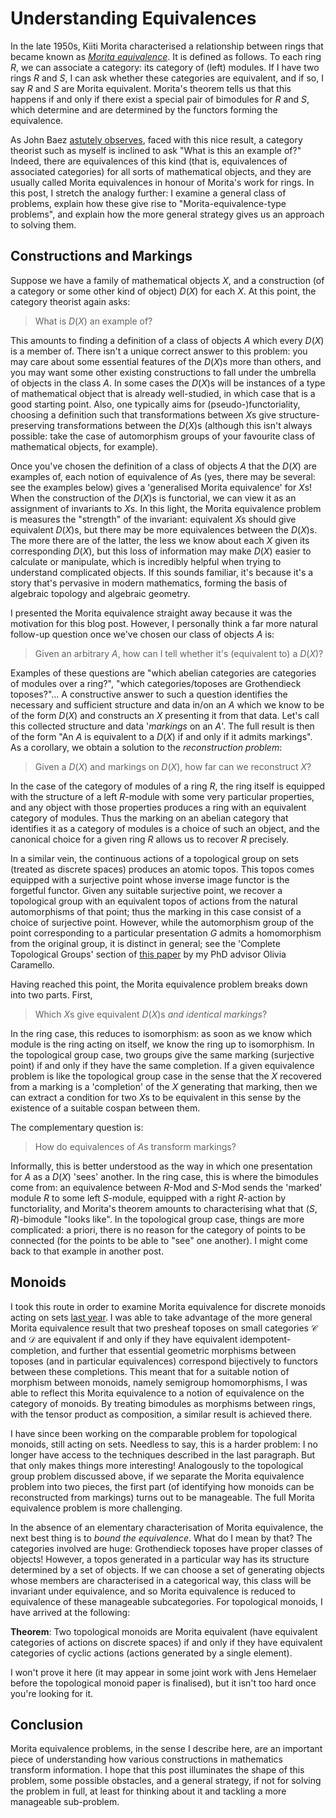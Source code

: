 # Understanding Equivalences

In the late 1950s, Kiiti Morita characterised a relationship between rings that became known as *[Morita equivalence](https://en.wikipedia.org/wiki/Morita_equivalence)*. It is defined as follows. To each ring $R$, we can associate a category: its category of (left) modules. If I have two rings $R$ and $S$, I can ask whether these categories are equivalent, and if so, I say $R$ and $S$ are Morita equivalent. Morita's theorem tells us that this happens if and only if there exist a special pair of bimodules for $R$ and $S$, which determine and are determined by the functors forming the equivalence.

As John Baez [astutely observes](https://twitter.com/johncarlosbaez/status/1254444148016312320), faced with this nice result, a category theorist such as myself is inclined to ask "What is this an example of?" Indeed, there are equivalences of this kind (that is, equivalences of associated categories) for all sorts of mathematical objects, and they are usually called Morita equivalences in honour of Morita's work for rings. In this post, I stretch the analogy further: I examine a general class of problems, explain how these give rise to "Morita-equivalence-type problems", and explain how the more general strategy gives us an approach to solving them.

## Constructions and Markings

Suppose we have a family of mathematical objects $X$, and a construction (of a category or some other kind of object) $D(X)$ for each $X$. At this point, the category theorist again asks:

> What is $D(X)$ an example of?

This amounts to finding a definition of a class of objects $A$ which every $D(X)$ is a member of. There isn't a unique correct answer to this problem: you may care about some essential features of the $D(X)$s more than others, and you may want some other existing constructions to fall under the umbrella of objects in the class $A$. In some cases the $D(X)$s will be instances of a type of mathematical object that is already well-studied, in which case that is a good starting point. Also, one typically aims for (pseudo-)functoriality, choosing a definition such that transformations between $X$s give structure-preserving transformations between the $D(X)$s (although this isn't always possible: take the case of automorphism groups of your favourite class of mathematical objects, for example).

Once you've chosen the definition of a class of objects $A$ that the $D(X)$ are examples of, each notion of equivalence of $A$s (yes, there may be several: see the examples below) gives a 'generalised Morita equivalence' for $X$s! When the construction of the $D(X)$s is functorial, we can view it as an assignment of invariants to $X$s. In this light, the Morita equivalence problem is measures the "strength" of the invariant: equivalent $X$s should give equivalent $D(X)$s, but there may be more equivalences between the $D(X)$s. The more there are of the latter, the less we know about each $X$ given its corresponding $D(X)$, but this loss of information may make $D(X)$ easier to calculate or manipulate, which is incredibly helpful when trying to understand complicated objects. If this sounds familiar, it's because it's a story that's pervasive in modern mathematics, forming the basis of algebraic topology and algebraic geometry.

I presented the Morita equivalence straight away because it was the motivation for this blog post. However, I personally think a far more natural follow-up question once we've chosen our class of objects $A$ is:

> Given an arbitrary $A$, how can I tell whether it's (equivalent to) a $D(X)$?

Examples of these questions are "which abelian categories are categories of modules over a ring?", "which categories/toposes are Grothendieck toposes?"... A constructive answer to such a question identifies the necessary and sufficient structure and data in/on an $A$ which we know to be of the form $D(X)$ and constructs an $X$ presenting it from that data. Let's call this collected structure and data '*markings* on an *A*'. The full result is then of the form "An $A$ is equivalent to a $D(X)$ if and only if it admits markings". As a corollary, we obtain a solution to the *reconstruction problem*:

> Given a $D(X)$ and markings on $D(X)$, how far can we reconstruct $X$?

In the case of the category of modules of a ring $R$, the ring itself is equipped with the structure of a left $R$-module with some very particular properties, and any object with those properties produces a ring with an equivalent category of modules. Thus the marking on an abelian category that identifies it as a category of modules is a choice of such an object, and the canonical choice for a given ring $R$ allows us to recover $R$ precisely.

In a similar vein, the continuous actions of a topological group on sets (treated as discrete spaces) produces an atomic topos. This topos comes equipped with a surjective point whose inverse image functor is the forgetful functor. Given any suitable surjective point, we recover a topological group with an equivalent topos of actions from the natural automorphisms of that point; thus the marking in this case consist of a choice of surjective point. However, while the automorphism group of the point corresponding to a particular presentation $G$ admits a homomorphism from the original group, it is distinct in general; see the 'Complete Topological Groups' section of [this paper](https://arxiv.org/abs/1301.0300) by my PhD advisor Olivia Caramello. 

Having reached this point, the Morita equivalence problem breaks down into two parts. First,

> Which $X$s give equivalent $D(X)$s *and identical markings*?

In the ring case, this reduces to isomorphism: as soon as we know which module is the ring acting on itself, we know the ring up to isomorphism. In the topological group case, two groups give the same marking (surjective point) if and only if they have the same completion. If a given equivalence problem is like the topological group case in the sense that the $X$ recovered from a marking is a 'completion' of the $X$ generating that marking, then we can extract a condition for two $X$s to be equivalent in this sense by the existence of a suitable cospan between them.

The complementary question is:

> How do equivalences of $A$s transform markings?

Informally, this is better understood as the way in which one presentation for $A$ as a $D(X)$ 'sees' another. In the ring case, this is where the bimodules come from: an equivalence between $R$-Mod and $S$-Mod sends the 'marked' module $R$ to some left $S$-module, equipped with a right $R$-action by functoriality, and Morita's theorem amounts to characterising what that $(S,R)$-bimodule "looks like". In the topological group case, things are more complicated: a priori, there is no reason for the category of points to be connected (for the points to be able to "see" one another). I might come back to that example in another post.

## Monoids

I took this route in order to examine Morita equivalence for discrete monoids acting on sets [last year](https://arxiv.org/abs/1905.10277). I was able to take advantage of the more general Morita equivalence result that two presheaf toposes on small categories $\mathcal{C}$ and $\mathcal{D}$ are equivalent if and only if they have equivalent idempotent-completion, and further that essential geometric morphisms between toposes (and in particular equivalences) correspond bijectively to functors between these completions. This meant that for a suitable notion of morphism between monoids, namely semigroup homomorphisms, I was able to reflect this Morita equivalence to a notion of equivalence on the category of monoids. By treating bimodules as morphisms between rings, with the tensor product as composition, a similar result is achieved there.

I have since been working on the comparable problem for topological monoids, still acting on sets. Needless to say, this is a harder problem: I no longer have access to the techniques described in the last paragraph. But that only makes things more interesting! Analogously to the topological group problem discussed above, if we separate the Morita equivalence problem into two pieces, the first part (of identifying how monoids can be reconstructed from markings) turns out to be manageable. The full Morita equivalence problem is more challenging.

In the absence of an elementary characterisation of Morita equivalence, the next best thing is to *bound the equivalence*. What do I mean by that? The categories involved are huge: Grothendieck toposes have proper classes of objects! However, a topos generated in a particular way has its structure determined by a set of objects. If we can choose a set of generating objects whose members are characterised in a categorical way, this class will be invariant under equivalence, and so Morita equivalence is reduced to equivalence of these manageable subcategories. For topological monoids, I have arrived at the following:

**Theorem**: Two topological monoids are Morita equivalent (have equivalent categories of actions on discrete spaces) if and only if they have equivalent categories of cyclic actions (actions generated by a single element).

I won't prove it here (it may appear in some joint work with Jens Hemelaer before the topological monoid paper is finalised), but it isn't too hard once you're looking for it.

## Conclusion

Morita equivalence problems, in the sense I describe here, are an important piece of understanding how various constructions in mathematics transform information. I hope that this post illuminates the shape of this problem, some possible obstacles, and a general strategy, if not for solving the problem in full, at least for thinking about it and tackling a more manageable sub-problem.

<script src="https://utteranc.es/client.js"
        repo="0rangeM/0rangeM.github.io"
        issue-term="pathname"
        theme="github-light"
        crossorigin="anonymous"
        async>
</script>
